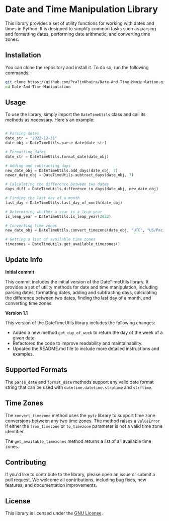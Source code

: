 # Date and Time Manipulation Library

This library provides a set of utility functions for working with dates and times in Python. It is designed to simplify common tasks such as parsing and formatting dates, performing date arithmetic, and converting time zones.

## Installation

You can clone the repository and install it. To do so, run the following commands:

```bash
git clone https://github.com/PralinKhaira/Date-And-Time-Manipulation.git
cd Date-And-Time-Manipulation
```

## Usage

To use the library, simply import the `DateTimeUtils` class and call its methods as necessary. Here's an example:

```python

# Parsing dates
date_str = "2022-12-31"
date_obj = DateTimeUtils.parse_date(date_str)

# Formatting dates
date_str = DateTimeUtils.format_date(date_obj)

# Adding and subtracting days
new_date_obj = DateTimeUtils.add_days(date_obj, 7)
newer_date_obj = DateTimeUtils.subtract_days(date_obj, 7)

# Calculating the difference between two dates
days_diff = DateTimeUtils.difference_in_days(date_obj, new_date_obj)

# Finding the last day of a month
last_day = DateTimeUtils.last_day_of_month(date_obj)

# Determining whether a year is a leap year
is_leap_year = DateTimeUtils.is_leap_year(2022)

# Converting time zones
new_date_obj = DateTimeUtils.convert_timezone(date_obj, "UTC", "US/Pacific")

# Getting a list of available time zones
timezones = DateTimeUtils.get_available_timezones()

```

## Update Info

**Initial commit**

This commit includes the initial version of the DateTimeUtils library. It provides a set of utility methods for date and time manipulation, including parsing dates, formatting dates, adding and subtracting days, calculating the difference between two dates, finding the last day of a month, and converting time zones.

**Version 1.1**

This version of the DateTimeUtils library includes the following changes:

- Added a new method `get_day_of_week` to return the day of the week of a given date.
- Refactored the code to improve readability and maintainability.
- Updated the README.md file to include more detailed instructions and examples.

## Supported Formats

The `parse_date` and `format_date` methods support any valid date format string that can be used with `datetime.datetime.strptime` and `strftime`.

## Time Zones

The `convert_timezone` method uses the `pytz` library to support time zone conversions between any two time zones. The method raises a `ValueError` if either the `from_timezone` or `to_timezone` parameter is not a valid time zone identifier.

The `get_available_timezones` method returns a list of all available time zones.


## Contributing

If you'd like to contribute to the library, please open an issue or submit a pull request. We welcome all contributions, including bug fixes, new features, and documentation improvements.

## License

This library is licensed under the [GNU License](LICENSE.txt).
